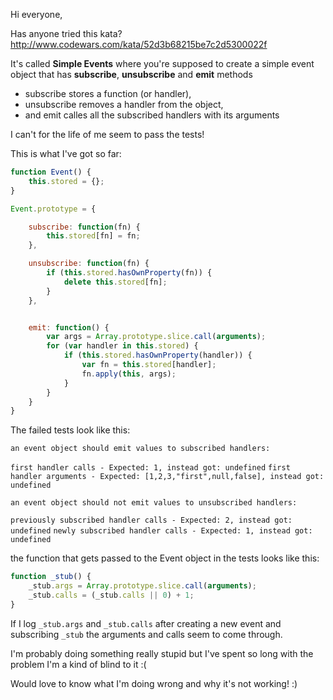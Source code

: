 Hi everyone,

Has anyone tried this kata? http://www.codewars.com/kata/52d3b68215be7c2d5300022f

It's called **Simple Events** where you're supposed to create a simple event object that has **subscribe**, **unsubscribe** and **emit** methods
* subscribe stores a function (or handler),
* unsubscribe removes a handler from the object,
* and emit calles all the subscribed handlers with its arguments

I can't for the life of me seem to pass the tests!

This is what I've got so far:

````javascript
function Event() {
	this.stored = {};
}

Event.prototype = {

	subscribe: function(fn) {
		this.stored[fn] = fn;
	},

	unsubscribe: function(fn) {
		if (this.stored.hasOwnProperty(fn)) {
			delete this.stored[fn];
		}
	},


	emit: function() {
		var args = Array.prototype.slice.call(arguments);
		for (var handler in this.stored) {
			if (this.stored.hasOwnProperty(handler)) {
				var fn = this.stored[handler];
				fn.apply(this, args);
			}
		}
	}
}
````

The failed tests look like this:

````an event object should emit values to subscribed handlers:````

`first handler calls - Expected: 1, instead got: undefined`
`first handler arguments - Expected: [1,2,3,"first",null,false], instead got: undefined`

`an event object should not emit values to unsubscribed handlers:`

`previously subscribed handler calls - Expected: 2, instead got: undefined`
`newly subscribed handler calls - Expected: 1, instead got: undefined`


the function that gets passed to the Event object in the tests looks like this:

````javascript
function _stub() {
	_stub.args = Array.prototype.slice.call(arguments);
	_stub.calls = (_stub.calls || 0) + 1;
}
````

If I log `_stub.args` and `_stub.calls` after creating a new event and subscribing `_stub` the arguments and calls seem to come through.

I'm probably doing something really stupid but I've spent so long with the problem I'm a kind of blind to it :(

Would love to know what I'm doing wrong and why it's not working! :)
